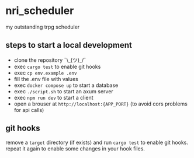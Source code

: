 # nri_scheduler
my outstanding trpg scheduler

## steps to start a local development
- clone the repository ¯\\\_(ツ)_/¯
- exec `cargo test` to enable git hooks
- exec `cp env.example .env`
- fill the .env file with values
- exec `docker compose up` to start a database
- exec `./script.sh` to start an axum server
- exec `npm run dev` to start a client
- open a brouser at `http://localhost:{APP_PORT}` (to avoid cors problems for api calls)

## git hooks
remove a `target` directory (if exists) and run `cargo test` to enable git hooks.  
repeat it again to enable some changes in your hook files.
